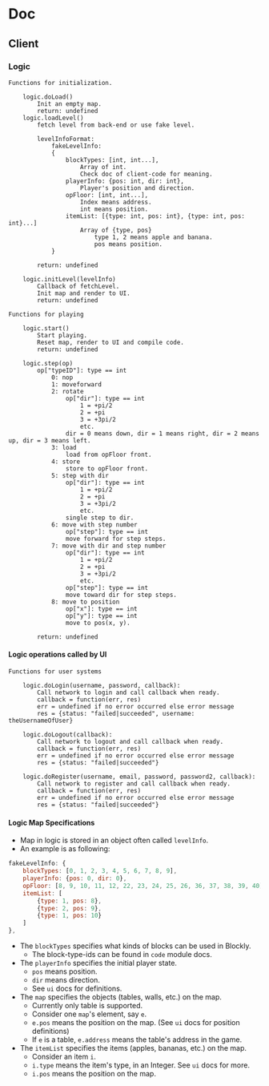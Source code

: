 # Doc

## Client

### Logic

	Functions for initialization.

		logic.doLoad()
			Init an empty map.
			return: undefined
		logic.loadLevel()
			fetch level from back-end or use fake level.

			levelInfoFormat:
				fakeLevelInfo:
				{
					blockTypes: [int, int...],
						Array of int.
						Check doc of client-code for meaning.
					playerInfo: {pos: int, dir: int},
						Player's position and direction.
					opFloor: [int, int...],
						Index means address.
						int means position.
					itemList: [{type: int, pos: int}, {type: int, pos: int}...]
						Array of {type, pos}
							type 1, 2 means apple and banana.
							pos means position.
				}

			return: undefined

		logic.initLevel(levelInfo)
			Callback of fetchLevel.
			Init map and render to UI.
			return: undefined

	Functions for playing

		logic.start()
			Start playing.
			Reset map, render to UI and compile code.
			return: undefined

		logic.step(op)
			op["typeID"]: type == int
				0: nop
				1: moveforward
				2: rotate
					op["dir"]: type == int
						1 = +pi/2
						2 = +pi
						3 = +3pi/2
						etc.
					dir = 0 means down, dir = 1 means right, dir = 2 means up, dir = 3 means left.
				3: load
					load from opFloor front.
				4: store
					store to opFloor front.
				5: step with dir
					op["dir"]: type == int
						1 = +pi/2
						2 = +pi
						3 = +3pi/2
						etc.
					single step to dir.
				6: move with step number
					op["step"]: type == int
					move forward for step steps.
				7: move with dir and step number
					op["dir"]: type == int
						1 = +pi/2
						2 = +pi
						3 = +3pi/2
						etc.
					op["step"]: type == int
					move toward dir for step steps.
				8: move to position
					op["x"]: type == int
					op["y"]: type == int
					move to pos(x, y).

			return: undefined

#### Logic operations called by UI

	Functions for user systems

		logic.doLogin(username, password, callback):
			Call network to login and call callback when ready.
			callback = function(err, res)
			err = undefined if no error occurred else error message
			res = {status: "failed|succeeded", username: theUsernameOfUser}

		logic.doLogout(callback):
			Call network to logout and call callback when ready.
			callback = function(err, res)
			err = undefined if no error occurred else error message
			res = {status: "failed|succeeded"}

		logic.doRegister(username, email, password, password2, callback):
			Call network to register and call callback when ready.
			callback = function(err, res)
			err = undefined if no error occurred else error message
			res = {status: "failed|succeeded"}

#### Logic Map Specifications

* Map in logic is stored in an object often called `levelInfo`.
* An example is as following:
```JavaScript
fakeLevelInfo: {
	blockTypes: [0, 1, 2, 3, 4, 5, 6, 7, 8, 9],
	playerInfo: {pos: 0, dir: 0},
	opFloor: [8, 9, 10, 11, 12, 22, 23, 24, 25, 26, 36, 37, 38, 39, 40],
	itemList: [
		{type: 1, pos: 8},
		{type: 2, pos: 9},
		{type: 1, pos: 10}
	]
},
```
* The `blockTypes` specifies what kinds of blocks can be used in Blockly.
  * The block-type-ids can be found in `code` module docs.
* The `playerInfo` specifies the initial player state.
  * `pos` means position.
  * `dir` means direction.
  * See `ui` docs for definitions.
* The `map` specifies the objects (tables, walls, etc.) on the map.
  * Currently only table is supported.
  * Consider one `map`'s element, say `e`.
  * `e.pos` means the position on the map. (See `ui` docs for position definitions)
  * If `e` is a table, `e.address` means the table's address in the game.
* The `itemList` specifies the items (apples, bananas, etc.) on the map.
  * Consider an item `i`.
  * `i.type` means the item's type, in an Integer. See `ui` docs for more.
  * `i.pos` means the position on the map.
